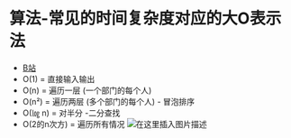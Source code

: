 # 算法-常见的时间复杂度对应的大O表示法
- [B站](https://www.bilibili.com/video/BV1DY4y1H7DG)
-  O(1) = 直接输入输出
-  O(n) = 遍历一层  (一个部门的每个人)
-  O(n²) = 遍历两层 (多个部门的每个人) - 冒泡排序
-  O(㏒ n) = 对半分 -二分查找
-  O(2的n次方) = 遍历所有情况
   ![在这里插入图片描述](/public/杂记/算法-1.png)
